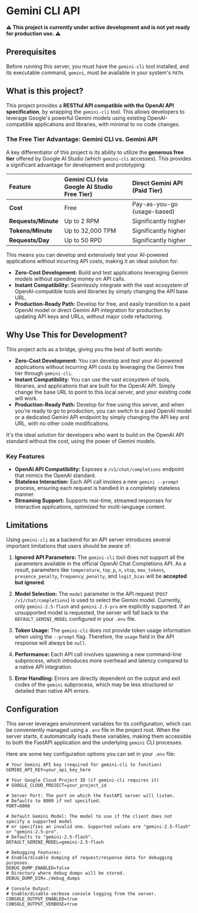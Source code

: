 # Gemini CLI API

**⚠️ This project is currently under active development and is not yet ready for production use. ⚠️**

## Prerequisites

Before running this server, you must have the `gemini-cli` tool installed, and its executable command, `gemini`, must be available in your system's `PATH`.

## What is this project?

This project provides a **RESTful API compatible with the OpenAI API specification**, by wrapping the `gemini-cli` tool. This allows developers to leverage Google's powerful Gemini models using existing OpenAI-compatible applications and libraries, with minimal to no code changes.

### The Free Tier Advantage: Gemini CLI vs. Gemini API

A key differentiator of this project is its ability to utilize the **generous free tier** offered by Google AI Studio (which `gemini-cli` accesses). This provides a significant advantage for development and prototyping:

| Feature             | Gemini CLI (via Google AI Studio Free Tier) | Direct Gemini API (Paid Tier) |
| :------------------ | :------------------------------------------ | :---------------------------- |
| **Cost**            | Free                                        | Pay-as-you-go (usage-based)   |
| **Requests/Minute** | Up to 2 RPM                                 | Significantly higher          |
| **Tokens/Minute**   | Up to 32,000 TPM                            | Significantly higher          |
| **Requests/Day**    | Up to 50 RPD                                | Significantly higher          |

This means you can develop and extensively test your AI-powered applications without incurring API costs, making it an ideal solution for:

-   **Zero-Cost Development:** Build and test applications leveraging Gemini models without spending money on API calls.
-   **Instant Compatibility:** Seamlessly integrate with the vast ecosystem of OpenAI-compatible tools and libraries by simply changing the API base URL.
-   **Production-Ready Path:** Develop for free, and easily transition to a paid OpenAI model or direct Gemini API integration for production by updating API keys and URLs, without major code refactoring.

## Why Use This for Development?

This project acts as a bridge, giving you the best of both worlds:
-   **Zero-Cost Development:** You can develop and test your AI-powered applications without incurring API costs by leveraging the Gemini free tier through `gemini-cli`.
-   **Instant Compatibility:** You can use the vast ecosystem of tools, libraries, and applications that are built for the OpenAI API. Simply change the base URL to point to this local server, and your existing code will work.
-   **Production-Ready Path:** Develop for free using this server, and when you're ready to go to production, you can switch to a paid OpenAI model or a dedicated Gemini API endpoint by simply changing the API key and URL, with no other code modifications.

It's the ideal solution for developers who want to build on the OpenAI API standard without the cost, using the power of Gemini models.

### Key Features
-   **OpenAI API Compatibility:** Exposes a `/v1/chat/completions` endpoint that mimics the OpenAI standard.
-   **Stateless Interaction:** Each API call invokes a new `gemini --prompt` process, ensuring each request is handled in a completely stateless manner.
-   **Streaming Support:** Supports real-time, streamed responses for interactive applications, optimized for multi-language content.

## Limitations

Using `gemini-cli` as a backend for an API server introduces several important limitations that users should be aware of:

1.  **Ignored API Parameters:** The `gemini-cli` tool does not support all the parameters available in the official OpenAI Chat Completions API. As a result, parameters like `temperature`, `top_p`, `n`, `stop`, `max_tokens`, `presence_penalty`, `frequency_penalty`, and `logit_bias` will be **accepted but ignored**.

2.  **Model Selection:** The `model` parameter in the API request (`POST /v1/chat/completions`) is used to select the Gemini model. Currently, only `gemini-2.5-flash` and `gemini-2.5-pro` are explicitly supported. If an unsupported model is requested, the server will fall back to the `DEFAULT_GEMINI_MODEL` configured in your `.env` file.

3.  **Token Usage:** The `gemini-cli` does not provide token usage information when using the `--prompt` flag. Therefore, the `usage` field in the API response will always be `null`.

4.  **Performance:** Each API call involves spawning a new command-line subprocess, which introduces more overhead and latency compared to a native API integration.

5.  **Error Handling:** Errors are directly dependent on the output and exit codes of the `gemini` subprocess, which may be less structured or detailed than native API errors.

## Configuration

This server leverages environment variables for its configuration, which can be conveniently managed using a `.env` file in the project root. When the server starts, it automatically loads these variables, making them accessible to both the FastAPI application and the underlying `gemini` CLI processes.

Here are some key configuration options you can set in your `.env` file:

```dotenv
# Your Gemini API key (required for gemini-cli to function)
GEMINI_API_KEY=your_api_key_here

# Your Google Cloud Project ID (if gemini-cli requires it)
# GOOGLE_CLOUD_PROJECT=your_project_id

# Server Port: The port on which the FastAPI server will listen.
# Defaults to 8000 if not specified.
PORT=8000

# Default Gemini Model: The model to use if the client does not specify a supported model
# or specifies an invalid one. Supported values are "gemini-2.5-flash" or "gemini-2.5-pro".
# Defaults to "gemini-2.5-flash".
DEFAULT_GEMINI_MODEL=gemini-2.5-flash

# Debugging Features:
# Enable/disable dumping of request/response data for debugging purposes.
DEBUG_DUMP_ENABLED=false
# Directory where debug dumps will be stored.
DEBUG_DUMP_DIR=./debug_dumps

# Console Output:
# Enable/disable verbose console logging from the server.
CONSOLE_OUTPUT_ENABLED=true
CONSOLE_OUTPUT_VERBOSE=true
```